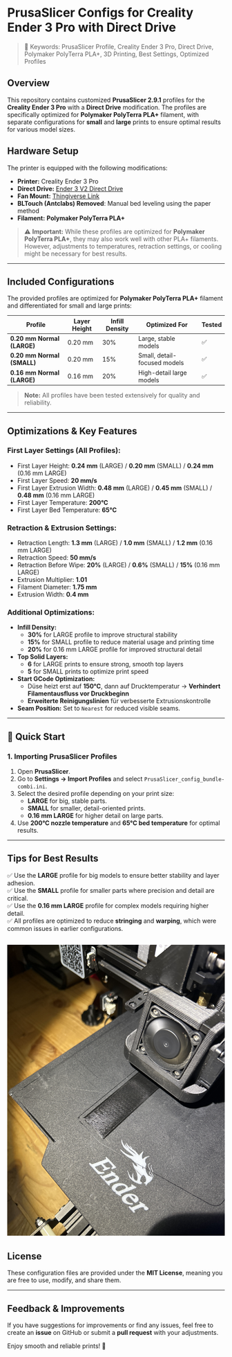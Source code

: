 # PrusaSlicer Configs for Creality Ender 3 Pro with Direct Drive
> 🔎 Keywords: PrusaSlicer Profile, Creality Ender 3 Pro, Direct Drive, Polymaker PolyTerra PLA+, 3D Printing, Best Settings, Optimized Profiles

## Overview

This repository contains customized **PrusaSlicer 2.9.1** profiles for the **Creality Ender 3 Pro** with a **Direct Drive** modification. The profiles are specifically optimized for **Polymaker PolyTerra PLA+** filament, with separate configurations for **small** and **large** prints to ensure optimal results for various model sizes.

## Hardware Setup

The printer is equipped with the following modifications:

- **Printer:** Creality Ender 3 Pro
- **Direct Drive:** [Ender 3 V2 Direct Drive](https://www.thingiverse.com/thing:4555065)
- **Fan Mount:** [Thingiverse Link](https://www.thingiverse.com/thing:4369859)
- **BLTouch (Antclabs) Removed**: Manual bed leveling using the paper method
- **Filament:** **Polymaker PolyTerra PLA+**

> ⚠️ **Important:** While these profiles are optimized for **Polymaker PolyTerra PLA+**, they may also work well with other PLA+ filaments. However, adjustments to temperatures, retraction settings, or cooling might be necessary for best results.

---

## Included Configurations

The provided profiles are optimized for **Polymaker PolyTerra PLA+** filament and differentiated for small and large prints:

| Profile                     | Layer Height | Infill Density | Optimized For | Tested |
|-----------------------------|---------------|-----------------|----------------|---------|
| **0.20 mm Normal (LARGE)**   | 0.20 mm       | 30%             | Large, stable models | ✅ |
| **0.20 mm Normal (SMALL)**   | 0.20 mm       | 15%             | Small, detail-focused models | ✅ |
| **0.16 mm Normal (LARGE)**   | 0.16 mm       | 20%             | High-detail large models | ✅ |

> **Note:** All profiles have been tested extensively for quality and reliability.

---

## Optimizations & Key Features

### **First Layer Settings (All Profiles):**
- First Layer Height: **0.24 mm** (LARGE) / **0.20 mm** (SMALL) / **0.24 mm** (0.16 mm LARGE)
- First Layer Speed: **20 mm/s**
- First Layer Extrusion Width: **0.48 mm** (LARGE) / **0.45 mm** (SMALL) / **0.48 mm** (0.16 mm LARGE)
- First Layer Temperature: **200°C**
- First Layer Bed Temperature: **65°C**

### **Retraction & Extrusion Settings:**
- Retraction Length: **1.3 mm** (LARGE) / **1.0 mm** (SMALL) / **1.2 mm** (0.16 mm LARGE)
- Retraction Speed: **50 mm/s**
- Retraction Before Wipe: **20%** (LARGE) / **0.6%** (SMALL) / **15%** (0.16 mm LARGE)
- Extrusion Multiplier: **1.01**
- Filament Diameter: **1.75 mm**
- Extrusion Width: **0.4 mm**

### **Additional Optimizations:**
- **Infill Density:**  
  - **30%** for LARGE profile to improve structural stability  
  - **15%** for SMALL profile to reduce material usage and printing time  
  - **20%** for 0.16 mm LARGE profile for improved structural detail
- **Top Solid Layers:**  
  - **6** for LARGE prints to ensure strong, smooth top layers  
  - **5** for SMALL prints to optimize print speed
- **Start GCode Optimization:**  
  - Düse heizt erst auf **150°C**, dann auf Drucktemperatur → **Verhindert Filamentausfluss vor Druckbeginn**
  - **Erweiterte Reinigungslinien** für verbesserte Extrusionskontrolle
- **Seam Position:** Set to `Nearest` for reduced visible seams.

---

## 🚀 Quick Start

### 1. Importing PrusaSlicer Profiles
1. Open **PrusaSlicer**.
2. Go to **Settings → Import Profiles** and select `PrusaSlicer_config_bundle-combi.ini`.
3. Select the desired profile depending on your print size:
   - **LARGE** for big, stable parts.
   - **SMALL** for smaller, detail-oriented prints.
   - **0.16 mm LARGE** for higher detail on large parts.
4. Use **200°C nozzle temperature** and **65°C bed temperature** for optimal results.

---

## Tips for Best Results
✅ Use the **LARGE** profile for big models to ensure better stability and layer adhesion.  
✅ Use the **SMALL** profile for smaller parts where precision and detail are critical.  
✅ Use the **0.16 mm LARGE** profile for complex models requiring higher detail.  
✅ All profiles are optimized to reduce **stringing** and **warping**, which were common issues in earlier configurations.  

![Preview | width=400](Preview.JPEG)
---

## License

These configuration files are provided under the **MIT License**, meaning you are free to use, modify, and share them.

---

## Feedback & Improvements

If you have suggestions for improvements or find any issues, feel free to create an **issue** on GitHub or submit a **pull request** with your adjustments.

Enjoy smooth and reliable prints! 🚀
